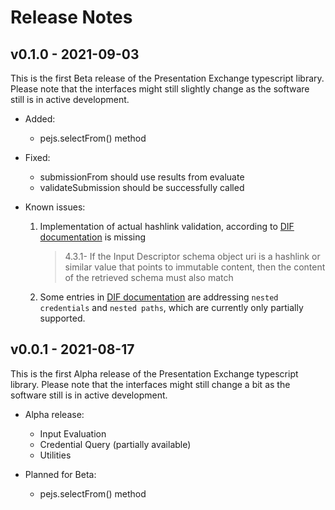 # Release Notes

## v0.1.0 - 2021-09-03
This is the first Beta release of the Presentation Exchange typescript library. Please note that the interfaces might still slightly change as the software still is in active development.

- Added:
  * pejs.selectFrom() method


- Fixed:
  * submissionFrom should use results from evaluate
  * validateSubmission should be successfully called


- Known issues:
  1. Implementation of actual hashlink validation, according to [DIF documentation](https://identity.foundation/presentation-exchange/#input-evaluation) is missing
     >4.3.1- If the Input Descriptor schema object uri is a hashlink or similar value that points to immutable content, then the content of the retrieved schema must also match
  
  2. Some entries in [DIF documentation](https://identity.foundation/presentation-exchange/#input-evaluation) are addressing `nested credentials` and `nested paths`, which are currently only partially supported.




## v0.0.1 - 2021-08-17
This is the first Alpha release of the Presentation Exchange typescript library. Please note that the interfaces might still change a bit as the software still is in active development.

- Alpha release:
  * Input Evaluation
  * Credential Query (partially available)
  * Utilities

- Planned for Beta:
  * pejs.selectFrom() method
